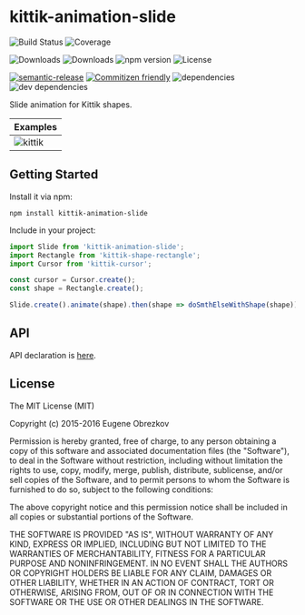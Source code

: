 # kittik-animation-slide

![Build Status](https://img.shields.io/travis/kittikjs/animation-slide.svg)
![Coverage](https://img.shields.io/coveralls/kittikjs/animation-slide.svg)

![Downloads](https://img.shields.io/npm/dm/kittik-animation-slide.svg)
![Downloads](https://img.shields.io/npm/dt/kittik-animation-slide.svg)
![npm version](https://img.shields.io/npm/v/kittik-animation-slide.svg)
![License](https://img.shields.io/npm/l/kittik-animation-slide.svg)

[![semantic-release](https://img.shields.io/badge/%20%20%F0%9F%93%A6%F0%9F%9A%80-semantic--release-e10079.svg)](https://github.com/semantic-release/semantic-release)
[![Commitizen friendly](https://img.shields.io/badge/commitizen-friendly-brightgreen.svg)](http://commitizen.github.io/cz-cli/)
![dependencies](https://img.shields.io/david/kittikjs/animation-slide.svg)
![dev dependencies](https://img.shields.io/david/dev/kittikjs/animation-slide.svg)

Slide animation for Kittik shapes.

| Examples |
| -------- |
| ![kittik](https://cloud.githubusercontent.com/assets/3625244/16448313/795ce99e-3df9-11e6-98d8-c5c604f97ec9.gif) |

## Getting Started

Install it via npm:

```shell
npm install kittik-animation-slide
```

Include in your project:

```javascript
import Slide from 'kittik-animation-slide';
import Rectangle from 'kittik-shape-rectangle';
import Cursor from 'kittik-cursor';

const cursor = Cursor.create();
const shape = Rectangle.create();

Slide.create().animate(shape).then(shape => doSmthElseWithShape(shape));
```

## API

API declaration is [here](./API.md).

## License

The MIT License (MIT)

Copyright (c) 2015-2016 Eugene Obrezkov

Permission is hereby granted, free of charge, to any person obtaining a copy
of this software and associated documentation files (the "Software"), to deal
in the Software without restriction, including without limitation the rights
to use, copy, modify, merge, publish, distribute, sublicense, and/or sell
copies of the Software, and to permit persons to whom the Software is
furnished to do so, subject to the following conditions:

The above copyright notice and this permission notice shall be included in all
copies or substantial portions of the Software.

THE SOFTWARE IS PROVIDED "AS IS", WITHOUT WARRANTY OF ANY KIND, EXPRESS OR
IMPLIED, INCLUDING BUT NOT LIMITED TO THE WARRANTIES OF MERCHANTABILITY,
FITNESS FOR A PARTICULAR PURPOSE AND NONINFRINGEMENT. IN NO EVENT SHALL THE
AUTHORS OR COPYRIGHT HOLDERS BE LIABLE FOR ANY CLAIM, DAMAGES OR OTHER
LIABILITY, WHETHER IN AN ACTION OF CONTRACT, TORT OR OTHERWISE, ARISING FROM,
OUT OF OR IN CONNECTION WITH THE SOFTWARE OR THE USE OR OTHER DEALINGS IN THE
SOFTWARE.
